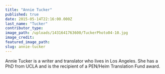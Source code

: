 ```yaml
---
title: "Annie Tucker"
published: true
date: 2015-05-14T22:16:00.000Z
last_name: "Tucker"
contributor_type:
image_path: /uploads/1431641763600/TuckerPhoto04-10.jpg
image_credit:
featured_image_path:
slug: annie-tucker
---
```


Annie Tucker is a writer and translator who lives in Los Angeles. She has a PhD from UCLA and is the recipient of a PEN/Heim Translation Fund award.

